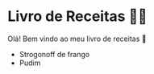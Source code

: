 # Livro de Receitas :man_cook:

Olá! Bem vindo ao meu livro de receitas :wave:

- Strogonoff de frango
- Pudim